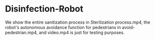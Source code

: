 # Disinfection-Robot

We show the entire sanitization process in Sterilization process.mp4, the robot's autonomous avoidance function for pedestrians in avoid-pedestrian.mp4, and video.mp4 is just for testing purposes.
